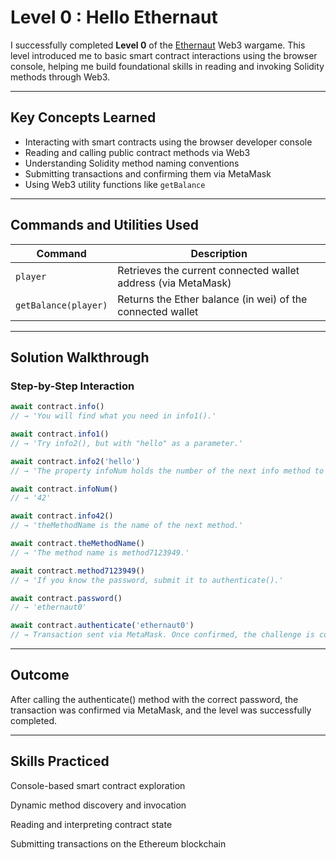 # Level 0 : Hello Ethernaut

I successfully completed **Level 0** of the [Ethernaut](https://ethernaut.openzeppelin.com/) Web3 wargame. This level introduced me to basic smart contract interactions using the browser console, helping me build foundational skills in reading and invoking Solidity methods through Web3.

---

##  Key Concepts Learned

-  Interacting with smart contracts using the browser developer console  
-  Reading and calling public contract methods via Web3  
-  Understanding Solidity method naming conventions  
-  Submitting transactions and confirming them via MetaMask  
-  Using Web3 utility functions like `getBalance`  

---

##  Commands and Utilities Used

| Command              | Description                                                   |
|---------------------|---------------------------------------------------------------|
| `player`            | Retrieves the current connected wallet address (via MetaMask) |
| `getBalance(player)`| Returns the Ether balance (in wei) of the connected wallet    |

---

##  Solution Walkthrough

###  Step-by-Step Interaction

```javascript
await contract.info()
// → 'You will find what you need in info1().'

await contract.info1()
// → 'Try info2(), but with "hello" as a parameter.'

await contract.info2('hello')
// → 'The property infoNum holds the number of the next info method to call.'

await contract.infoNum()
// → '42'

await contract.info42()
// → 'theMethodName is the name of the next method.'

await contract.theMethodName()
// → 'The method name is method7123949.'

await contract.method7123949()
// → 'If you know the password, submit it to authenticate().'

await contract.password()
// → 'ethernaut0'

await contract.authenticate('ethernaut0')
// → Transaction sent via MetaMask. Once confirmed, the challenge is complete!
```
---
##  Outcome
After calling the authenticate() method with the correct password, the transaction was confirmed via MetaMask, and the level was successfully completed.

---

##  Skills Practiced
Console-based smart contract exploration

Dynamic method discovery and invocation

Reading and interpreting contract state

Submitting transactions on the Ethereum blockchain